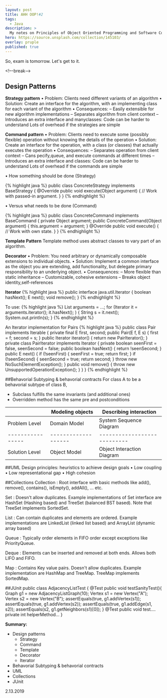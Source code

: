 ```yaml
---
layout: post
title: AHH OOP!#2
tags:
  - Java
description: >
  My notes on Principles of Object Oriented Programming and Software Construction.
hero: https://source.unsplash.com/collection/145103/
overlay: pruple
published: true
---
```


So, exam is tomorrow. Let's get to it.

<!–-break-–>

## Design Patterns

**Strategy pattern**
• Problem: Clients need different variants of an algorithm
• Solution: Create an interface for the algorithm, with an implementing class for each variant of the algorithm
• Consequences:
	– Easily extensible for new algorithm implementations
	– Separates algorithm from client context
	– Introduces an extra interface and manyclasses:
		Code can be harder to understand
		Lots of overhead if the strategies are simple

**Command pattern** 
• Problem: Clients need to execute some (possibly flexible) operation without knowing the details of the operation
• Solution: Create an interface for the operation, with a class (or classes) that actually executes the operation
• Consequences:
	– Separates operation from client context
	– Cans pecify,queue, and execute commands at different times
	– Introduces an extra interface and classes:
		Code can be harder to understand
		Lots of overhead if the commands are simple

• How something should be done (Strategy)

{% highlight java %}
    public class ConcreteStrategy implements BaseStrategy {
        @Override public void execute(Object argument) {
        	// Work with passed-in argument.
		}
	}
{% endhighlight %}

• Versus what needs to be done (Command)

{% highlight java %}
    public class ConcreteCommand implements BaseCommand {
        private Object argument;
        public ConcreteCommand(Object argument) {
        	this.argument = argument;
        }
        @Override public void execute() {
           // Work with own state.
		}
	}
{% endhighlight %}

**Template Pattern**
Template method uses abstract classes to vary part of an algorithm.

**Decorator**
• Problem: You need arbitrary or dynamically composable extensions to individual objects.
• Solution: Implement a common interface as the object you are extending, add functionality, but delegate primary responsibility to an underlying object.
• Consequences:
	– More flexible than static inheritance
	– Customizable, cohesive extensions
	– Breaks object identity,self-references

**Iterator**
{% highlight java %}
public interface java.util.Iterator<E> {
   boolean hasNext();
   E next();
   void remove();
}
{% endhighlight %}

To use:
{% highlight java %}
List<String> arguments = ...;
for (Iterator<String> it = arguments.iterator();
     it.hasNext();  ) {
  String s = it.next();
  System.out.println(s);
}
{% endhighlight %}


An Iterator implementation for Pairs
{% highlight java %}
	public class Pair<E> implements Iterable<E> {
	  	private final E first, second;
	  	public Pair(E f, E s) { first = f; second = s; }
	  	public Iterator<E> iterator() {
	    	return new PairIterator();
	  	}
	  	private class PairIterator implements Iterator<E> {
	    	private boolean seenFirst = false, seenSecond = false;
	    	public  boolean hasNext() { return !seenSecond; }
	    	public  E next() {
	      		if (!seenFirst)  { seenFirst  = true; return first;  }
	      		if (!seenSecond) { seenSecond = true; return second; }
	      		throw new NoSuchElementException();
	    	}
	    	public void remove() {
	      		throw new UnsupportedOperationException();
	    	}
		}
	}
{% endhighlight %}

##Behavorial Subtyping & behavorial contracts
For class A to be a behavorial subtype of class B,
- Subclass fulfills the same invariants (and additional ones)
- Overridden method has the same pre and postconditions

|                | Modeling objects  | Describing interaction    |
|----------------|-------------------|---------------------------|
| Problem Level  | Domain Model      | System Sequence Diagram   |
|----------------|-------------------|---------------------------|
| Solution Level | Object Model      | Object Interaction Diagram|

##UML
Design principles: heuristics to achieve design goals
• Low coupling
• Low representational gap
• High cohesion

##Collections
Collection : Root interface with basic methods like add(), remove(), 
             contains(), isEmpty(), addAll(), ... etc.
 
Set : Doesn't allow duplicates. Example implementations of Set 
      interface are HashSet (Hashing based) and TreeSet (balanced
      BST based). Note that TreeSet implements SortedSet.

List : Can contain duplicates and elements are ordered. Example
       implementations are LinkedList (linked list based) and
       ArrayList (dynamic array based)

Queue : Typically order elements in FIFO order except exceptions
        like PriorityQueue.  

Deque : Elements can be inserted and removed at both ends. Allows
        both LIFO and FIFO. 

Map : Contains Key value pairs. Doesn't allow duplicates.  Example
      implementation are HashMap and TreeMap. 
      TreeMap implements SortedMap.

##JUnit
public class AdjacencyListTest {
          @Test
          public void testSanityTest(){
                 Graph g1 = new AdjacencyListGraph(10);
                 Vertex s1 = new Vertex("A");
                 Vertex s2 = new Vertex("B");
                 assertEquals(true, g1.addVertex(s1));
                 assertEquals(true, g1.addVertex(s2));
                 assertEquals(true, g1.addEdge(s1, s2));
                 assertEquals(s2, g1.getNeighbors(s1)[0]);
}
          @Test
          public void test....
          private int helperMethod...
}


**Summary:**
- Design patterns
    - Strategy
    - Command
    - Template
    - Decorator
    - Iterator
- Behavorial Subtyping & behavorial contracts
- UML
- Collections
- JUnit

2.13.2019
